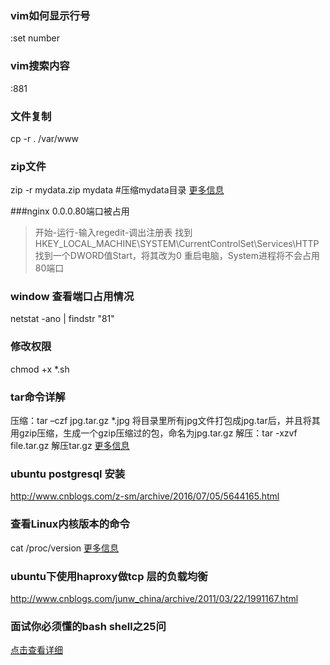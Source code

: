 ### vim如何显示行号
:set number

### vim搜索内容
:881

### 文件复制
cp -r . /var/www

### zip文件
zip -r mydata.zip mydata #压缩mydata目录
[更多信息](http://www.cnblogs.com/lucyjiayou/archive/2011/12/25/2301046.html)

###nginx 0.0.0.80端口被占用
>开始-运行-输入regedit-调出注册表
找到HKEY_LOCAL_MACHINE\SYSTEM\CurrentControlSet\Services\HTTP
找到一个DWORD值Start，将其改为0
重启电脑，System进程将不会占用80端口


### window 查看端口占用情况
netstat -ano | findstr "81"

### 修改权限
chmod +x *.sh

### tar命令详解
压缩：tar –czf jpg.tar.gz *.jpg   将目录里所有jpg文件打包成jpg.tar后，并且将其用gzip压缩，生成一个gzip压缩过的包，命名为jpg.tar.gz
解压：tar -xzvf file.tar.gz 解压tar.gz
[更多信息](http://blog.csdn.net/imyang2007/article/details/7634470)

### ubuntu postgresql 安装
http://www.cnblogs.com/z-sm/archive/2016/07/05/5644165.html

### 查看Linux内核版本的命令
cat /proc/version
[更多信息](http://www.cnblogs.com/hnrainll/archive/2011/06/08/2074957.html)

### ubuntu下使用haproxy做tcp 层的负载均衡
http://www.cnblogs.com/junw_china/archive/2011/03/22/1991167.html

### 面试你必须懂的bash shell之25问
[点击查看详细](http://www.tuicool.com/articles/vuQbM3v)